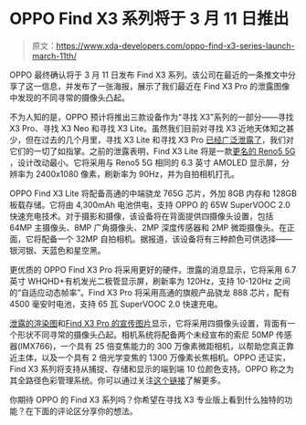 # OPPO Find X3 系列将于 3 月 11 日推出

> 原文：<https://www.xda-developers.com/oppo-find-x3-series-launch-march-11th/>

OPPO 最终确认将于 3 月 11 日发布 Find X3 系列。该公司在最近的一条推文中分享了这一信息，并发布了一张海报，展示了我们最近在 Find X3 Pro 的泄露图像中发现的不同寻常的摄像头凸起。

不为人知的是，OPPO 预计将推出三款设备作为“寻找 X3”系列的一部分——寻找 X3 Pro、寻找 X3 Neo 和寻找 X3 Lite。虽然我们目前对寻找 X3 近地天体知之甚少，但在过去的几个月里，寻找 X3 Lite 和寻找 X3 Pro [已经广泛泄露了](https://www.xda-developers.com/oppo-find-x3-pro-leak-specs-features-pricing/)，我们对它们的一切了如指掌。之前的泄露表明，Find X3 Lite 将是一款[更名的 Reno5 5G](https://www.xda-developers.com/oppo-may-launch-reno5-5g-find-x3-lite-some-markets/) ，设计改动最小。它将采用与 Reno5 5G 相同的 6.3 英寸 AMOLED 显示屏，分辨率为 2400x1080 像素，刷新率为 90Hz，并为自拍相机打孔。

OPPO Find X3 Lite 将配备高通的中端骁龙 765G 芯片，外加 8GB 内存和 128GB 板载存储。它将由 4,300mAh 电池供电，支持 OPPO 的 65W SuperVOOC 2.0 快速充电技术。对于摄影和摄像，该设备将在背面提供四摄像头设置，包括 64MP 主摄像头、8MP 广角摄像头、2MP 深度传感器和 2MP 微距摄像头。在正面，它将配备一个 32MP 自拍相机。据报道，该设备将有三种颜色可供选择——银河银、天蓝色和星空黑。

更优质的 OPPO Find X3 Pro 将采用更好的硬件。泄露的消息显示，它将采用 6.7 英寸 WHQHD+有机发光二极管显示屏，刷新率为 120Hz，支持 10-120Hz 之间的“自适应动态帧率”。Find X3 Pro 将采用高通的旗舰产品骁龙 888 芯片，配有 4500 毫安时电池，支持 65 瓦 SuperVOOC 2.0 快速充电。

[泄露的渲染图](https://www.xda-developers.com/oppo-find-x3-pro-design-renders/)和[Find X3 Pro 的宣传图片](https://www.xda-developers.com/oppo-find-x3-pro-leak-flash-ringed-camera/)显示，它将采用四摄像头设置，背面有一个形状不同寻常的摄像头凸起。相机系统将配备两个未经宣布的索尼 50MP 传感器(IMX766)，一个具有 25 倍变焦能力的 300 万像素微距相机，以帮助您真正靠近主体，以及一个具有 2 倍光学变焦的 1300 万像素长焦相机。OPPO 还证实，Find X3 系列将支持从捕捉、存储和显示的端到端 10 位颜色支持。OPPO 称之为其全路径色彩管理系统。你可以通过关注[这个链接](https://www.xda-developers.com/oppo-find-x3-series-launch-2021-end-to-end-10-bit-color-support/#comment)了解更多。

你期待 OPPO 的 Find X3 系列吗？你希望在寻找 X3 专业版上看到什么独特的功能？在下面的评论区分享你的想法。